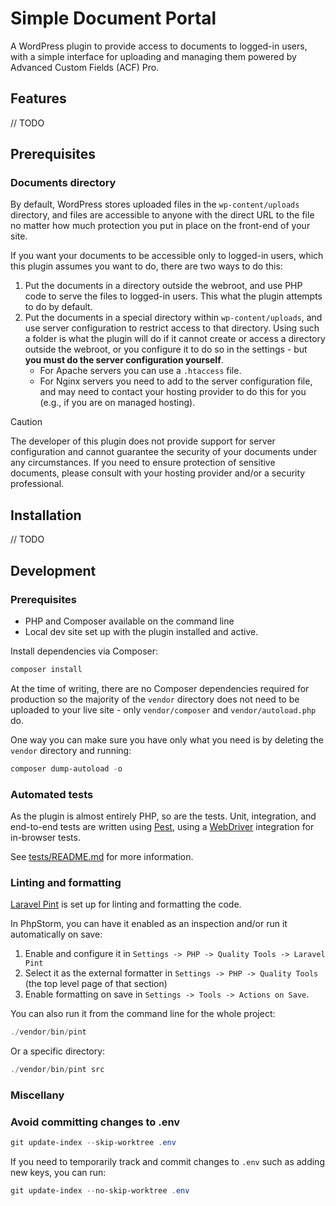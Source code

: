 # Simple Document Portal

A WordPress plugin to provide access to documents to logged-in users, with a simple interface for uploading and managing them powered by Advanced Custom Fields (ACF) Pro.

## Features

// TODO

## Prerequisites

### Documents directory

By default, WordPress stores uploaded files in the `wp-content/uploads` directory, and files are accessible to anyone with the direct URL to the file no matter how much protection you put in place on the front-end of your site.

If you want your documents to be accessible only to logged-in users, which this plugin assumes you want to do, there are two ways to do this:

1. Put the documents in a directory outside the webroot, and use PHP code to serve the files to logged-in users. This what the plugin attempts to do by default.
2. Put the documents in a special directory within `wp-content/uploads`, and use server configuration to restrict access to that directory. Using such a folder is what the plugin will do if it cannot create or access a directory outside the webroot, or you configure it to do so in the settings - but **you must do the server configuration yourself**.
	- For Apache servers you can use a `.htaccess` file.
	- For Nginx servers you need to add to the server configuration file, and may need to contact your hosting provider to do this for you (e.g., if you are on managed hosting).

> [!CAUTION]
> The developer of this plugin does not provide support for server configuration and cannot guarantee the security of your documents under any circumstances. If you need to ensure protection of sensitive documents, please consult with your hosting provider and/or a security professional.

## Installation

// TODO

## Development

### Prerequisites
- PHP and Composer available on the command line
- Local dev site set up with the plugin installed and active.

Install dependencies via Composer:

```powershell
composer install
```

At the time of writing, there are no Composer dependencies required for production so the majority of the `vendor` directory does not need to be uploaded to your live site - only `vendor/composer` and `vendor/autoload.php` do.

One way you can make sure you have only what you need is by deleting the `vendor` directory and running:

```powershell
composer dump-autoload -o
```

### Automated tests

As the plugin is almost entirely PHP, so are the tests. Unit, integration, and end-to-end tests are written using [Pest](https://pestphp.com/), using a [WebDriver](https://www.selenium.dev/documentation/webdriver/) integration for in-browser tests.

See [tests/README.md](tests/README.md) for more information.

### Linting and formatting

[Laravel Pint](https://laravel.com/docs/pint) is set up for linting and formatting the code.

In PhpStorm, you can have it enabled as an inspection and/or run it automatically on save:
1. Enable and configure it in `Settings -> PHP -> Quality Tools -> Laravel Pint`
2. Select it as the external formatter in `Settings -> PHP -> Quality Tools` (the top level page of that section)
3. Enable formatting on save in `Settings -> Tools -> Actions on Save`.

You can also run it from the command line for the whole project:

```powershell
./vendor/bin/pint
```

Or a specific directory:

```powershell
./vendor/bin/pint src
```

### Miscellany

### Avoid committing changes to .env

```powershell
git update-index --skip-worktree .env
```

If you need to temporarily track and commit changes to `.env` such as adding new keys, you can run:

```powershell
git update-index --no-skip-worktree .env
```
